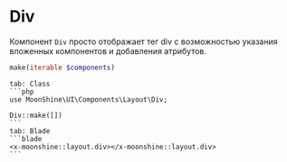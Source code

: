 # Div

Компонент `Div` просто отображает тег div с возможностью указания вложенных компонентов и добавления атрибутов.

```php
make(iterable $components)
```

~~~tabs
tab: Class
```php
use MoonShine\UI\Components\Layout\Div;

Div::make([])
```
tab: Blade
```blade
<x-moonshine::layout.div></x-moonshine::layout.div>
```
~~~
